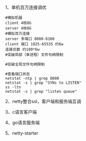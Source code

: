 1、单机百万连接调优
```shell script
#模拟机器
client 4核8G
server 4核8G
#模拟百万连接
server 多端口 8000-8100
client 端口 1025-65535 约6w
连接总数 约100*6w
#突破局部（单进程）文件句柄限制

#突破全局文件句柄限制

#查看端口状态
netstat -ntp | grep 8000
netstat -s | grep "SYNs to LISTEN"
ss -ltn
netstat -s | grep "listen queue"
```
2、netty整合ssl，客户端和服务端互调

3、c语言客户端

4、go语言服务端

5、netty-starter